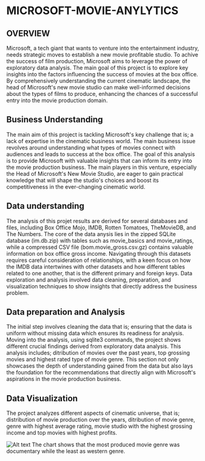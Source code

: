 # MICROSOFT-MOVIE-ANYLYTICS
## OVERVIEW                    
Microsoft, a tech giant that wants to venture into the entertainment industry, needs strategic moves to establish a new movie profitable studio. To achive the success  of film production, Microsoft aims to leverage the power of exploratory data analysis. The main goal of this project is to explore key insights into the factors influencing the success of movies at the box office. By comprehensively understanding the current cinematic landscape, the head of Microsoft's new movie studio can make well-informed decisions about the types of films to produce, enhancing the chances of a successful entry into the movie production domain.
## Business Understanding
The main aim of this project is tackling Microsoft's key challenge that is; a lack of expertise in the cinematic business world. The main business issue revolves around understanding what types of movies connect with audiences and leads to success at the box office. The goal of this analysis is to provide Microsoft with valuable insights that can inform its entry into the movie production business. The main players in this venture, especially the Head of Microsoft's New Movie Studio, are eager to gain practical knowledge that will shape the studio's choices and boost its competitiveness in the ever-changing cinematic world.

## Data understanding 
The analysis of this projet results are derived for several databases and files, including Box Office Mojo, IMDB, Rotten Tomatoes, TheMovieDB, and The Numbers. The core of the data anysis lies in the zipped SQLite database (im.db.zip) with  tables such as movie_basics and movie_ratings, while a compressed CSV file (bom.movie_gross.csv.gz) contains valuable information on box office gross income. Navigating through this datasets requires careful consideration of relationships, with a keen focus on how the IMDB data intertwines with other datasets and how different tables related to one another, that is the different primary and foreign keys. Data exploration and analysis involved data cleaning, preparation, and visualization techniques to show insights that directly address the business problem.
## Data preparation and Analysis
The initial step involves cleaning the data that is; ensuring that the data is uniform without missing data which ensures its readiness for analysis. Moving into the analysis, using sqlite3 commands, the project shows different crucial findings derived from exploratory data analysis. This analysis includes; ditribution of movies over the past years, top grossing movies and highest rated type of movie genre. This section not only showcases the depth of understanding gained from the data but also lays the foundation for the recommendations that directly align with Microsoft's aspirations in the movie production business.
## Data Visualization
The project analyzes different aspects of cinematic universe, that is; distribution of movie production over the years, ditribution of movie genre, genre with highest average rating, movie studio with the highest grossing income and top movies with highest profits. 

![Alt text](image-3.png)
The chart shows that the most produced movie genre was documentary while the least as western genre.
